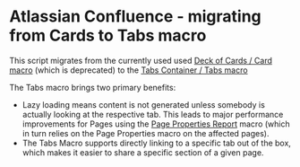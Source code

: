 # Atlassian Confluence - migrating from Cards to Tabs macro

This script migrates from the currently used used [Deck of Cards / Card macro](https://apps-docs.servicerocket.com/composition/deck-of-cards) (which is deprecated) to the [Tabs Container / Tabs macro](https://docs.adaptavist.com/cfm4cs/latest/content-formatting-macros/tabs)

The Tabs macro brings two primary benefits:
* Lazy loading means content is not generated unless somebody is actually looking at the respective tab. This leads to major performance improvements for Pages using the [Page Properties Report](https://confluence.atlassian.com/doc/page-properties-report-macro-186089616.html) macro (which in turn relies on the Page Properties macro on the affected pages).
* The Tabs Macro supports directly linking to a specific tab out of the box, which makes it easier to share a specific section of a given page.
